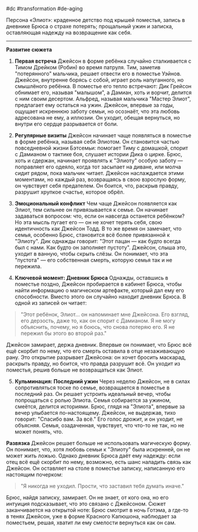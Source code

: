 #dc #transformation #de-aging 

Персона «Элиот»: краденное детство под крышей поместья, запись в дневнике Брюса о страхе потерять; прощальный ужин и записка, оставляющая надежду на возвращение как себя.

---
**Развитие сюжета**
1. **Первая встреча**
Джейсон в форме ребёнка случайно сталкивается с Тимом Дрейком (Робин) во время патруля. Тим, заметив "потерянного" мальчика, решает отвести его в поместье Уэйнов. Джейсон, внутренне борясь с собой, играет роль напуганного, но смышлёного ребёнка. В поместье его тепло встречают: Дик Грейсон обнимает его, называя "малышом", а Дамиан, хоть и ворчит, делится с ним своим десертом. Альфред, называя мальчика "Мастер Элиот", предлагает ему остаться на ужин. Джейсон, впервые за годы, ощущает искреннюю заботу семьи, но осознаёт, что эта любовь адресована не ему, а иллюзии. Он уходит, обещая вернуться, но внутри его сердце разрывается от боли.

2. **Регулярные визиты**
Джейсон начинает чаще появляться в поместье в форме ребёнка, называя себя Элиотом. Он становится частью повседневной жизни Бэтсемьи: помогает Тиму с домашкой, спорит с Дамианом о тактике боя, слушает истории Дика о цирке. Брюс, хоть и сдержан, начинает проявлять к "Элиоту" особую заботу — поправляет его одеяло, когда тот засыпает на диване, или молча сидит рядом, пока мальчик читает. Джейсон наслаждается этими моментами, но каждый раз, возвращаясь в свою взрослую форму, он чувствует себя предателем. Он боится, что, раскрыв правду, разрушит хрупкое счастье, которое обрёл.

3. **Эмоциональный конфликт**
Чем чаще Джейсон появляется как Элиот, тем сильнее он привязывается к семье. Он начинает задаваться вопросом: что, если он навсегда останется ребёнком? Но эта мысль пугает его — он не хочет терять себя, свою идентичность как Джейсон Тодд. В то же время он замечает, что семья, особенно Брюс, становится всё более привязанной к "Элиоту". Дик однажды говорит: "Этот пацан — как будто всегда был с нами. Как будто он заполняет пустоту". Джейсон, слыша это, уходит в ванную, чтобы скрыть слёзы. Он понимает, что эта "пустота" — его собственная смерть, которую семья так и не пережила.

4. **Ключевой момент: Дневник Брюса**
Однажды, оставшись в поместье поздно, Джейсон пробирается в кабинет Брюса, чтобы найти информацию о магическом артефакте, который дал ему его способности. Вместо этого он случайно находит дневник Брюса. В одной из записей он читает:
> "Этот ребёнок, Элиот… он напоминает мне Джейсона. Его взгляд, его дерзость, даже то, как он спорит с Дамианом. Я не могу объяснить, почему, но я боюсь, что снова потеряю его. Я не пережил бы этого во второй раз."

Джейсон замирает, держа дневник. Впервые он понимает, что Брюс всё ещё скорбит по нему, что его смерть оставила в отце незаживающую рану. Это открытие разрывает Джейсона: он хочет бросить маскарад, раскрыть правду, но боится, что правда разрушит всё. Он уходит из поместья, решив больше не возвращаться как Элиот.

5. **Кульминация: Последний ужин**
Через неделю Джейсон, не в силах сопротивляться тоске по семье, возвращается в поместье в последний раз. Он решает устроить идеальный вечер, чтобы попрощаться с ролью Элиота. Семья собирается за ужином, смеётся, делится историями. Брюс, глядя на "Элиота", впервые за вечер улыбается по-настоящему. Джейсон, не выдержав, тихо говорит: "Спасибо вам. За всё." Его голос дрожит, и он уходит, не объясняя. Семья, озадаченная, чувствует, что что-то не так, но не может понять, что.

**Развязка**
Джейсон решает больше не использовать магическую форму. Он понимает, что, хотя любовь семьи к "Элиоту" была искренней, он не может жить ложью. Однако дневник Брюса даёт ему надежду: если отец всё ещё скорбит по нему, возможно, есть шанс наладить связь как Джейсон. Он оставляет на столе в поместье записку, написанную его настоящим почерком:
> "Я никогда не уходил. Прости, что заставил тебя думать иначе."

Брюс, найдя записку, замирает. Он не знает, от кого она, но его интуиция подсказывает, что это связано с Джейсоном. Сюжет заканчивается на открытой ноте: Брюс смотрит в ночь Готэма, а где-то в тенях Джейсон, уже в форме Красного Капюшона, наблюдает за поместьем, решая, хватит ли ему смелости вернуться как он сам.

